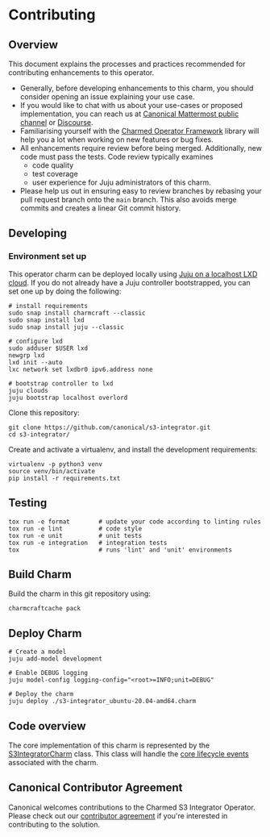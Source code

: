 # Contributing

## Overview

This document explains the processes and practices recommended for contributing enhancements to this operator.

- Generally, before developing enhancements to this charm, you should consider opening an issue explaining your use case.
- If you would like to chat with us about your use-cases or proposed implementation, you can reach us at [Canonical Mattermost public channel](https://chat.charmhub.io/charmhub/channels/charm-dev) or [Discourse](https://discourse.charmhub.io/).
- Familiarising yourself with the [Charmed Operator Framework](https://juju.is/docs/sdk) library will help you a lot when working on new features or bug fixes.
- All enhancements require review before being merged. Additionally, new code must pass the tests. Code review typically examines
    - code quality
    - test coverage
    - user experience for Juju administrators of this charm.
- Please help us out in ensuring easy to review branches by rebasing your pull request branch onto the `main` branch. This also avoids merge commits and creates a linear Git commit history.


## Developing


### Environment set up

This operator charm can be deployed locally using [Juju on a localhost LXD cloud](https://juju.is/docs/olm/lxd). If you do not already have a Juju controller bootstrapped, you can set one up by doing the following:

```
# install requirements 
sudo snap install charmcraft --classic
sudo snap install lxd
sudo snap install juju --classic

# configure lxd
sudo adduser $USER lxd
newgrp lxd
lxd init --auto
lxc network set lxdbr0 ipv6.address none

# bootstrap controller to lxd
juju clouds
juju bootstrap localhost overlord
```

Clone this repository:
```shell
git clone https://github.com/canonical/s3-integrator.git
cd s3-integrator/
```

Create and activate a virtualenv, and install the development requirements:
```shell
virtualenv -p python3 venv
source venv/bin/activate
pip install -r requirements.txt
```


## Testing

```shell
tox run -e format        # update your code according to linting rules
tox run -e lint          # code style
tox run -e unit          # unit tests
tox run -e integration   # integration tests
tox                      # runs 'lint' and 'unit' environments
```


## Build Charm

Build the charm in this git repository using:

```shell
charmcraftcache pack
```

## Deploy Charm

```shell
# Create a model
juju add-model development

# Enable DEBUG logging
juju model-config logging-config="<root>=INFO;unit=DEBUG"

# Deploy the charm
juju deploy ./s3-integrator_ubuntu-20.04-amd64.charm
```


## Code overview

The core implementation of this charm is represented by the [S3IntegratorCharm](./src/charm.py) class. This class will handle the [core lifecycle events](https://juju.is/docs/sdk/events) associated with the charm.


## Canonical Contributor Agreement

Canonical welcomes contributions to the Charmed S3 Integrator Operator. Please check out our [contributor agreement](https://ubuntu.com/legal/contributors) if you're interested in contributing to the solution.
